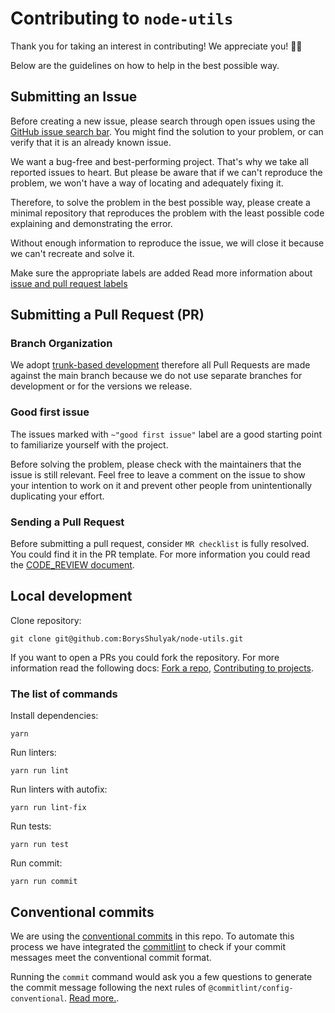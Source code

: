 # Contributing to `node-utils`
Thank you for taking an interest in contributing! We appreciate you! 🫶🏽

Below are the guidelines on how to help in the best possible way.

## Submitting an Issue
Before creating a new issue, please search through open issues using the 
[GitHub issue search bar](https://docs.github.com/en/issues/tracking-your-work-with-issues/filtering-and-searching-issues-and-pull-requests). 
You might find the solution to your problem, or can verify that it is an already known issue.

We want a bug-free and best-performing project. That's why we take all reported issues to heart. But please be aware 
that if we can't reproduce the problem, we won't have a way of locating and adequately fixing it.

Therefore, to solve the problem in the best possible way, please create a minimal repository that reproduces the 
problem with the least possible code explaining and demonstrating the error.

Without enough information to reproduce the issue, we will close it because we can't recreate and solve it.

Make sure the appropriate labels are added Read more information about 
[issue and pull request labels](https://github.com/BorysShulyak/node-utils/blob/main/documentation/LABELS.md)

## Submitting a Pull Request (PR)
### Branch Organization
We adopt [trunk-based development](https://trunkbaseddevelopment.com/) therefore all Pull Requests are made against the 
main branch because we do not use separate branches for development or for the versions we release.

### Good first issue
The issues marked with `~"good first issue"` label are a good starting point to familiarize yourself with the project.

Before solving the problem, please check with the maintainers that the issue is still relevant. Feel free to leave a 
comment on the issue to show your intention to work on it and prevent other people from unintentionally duplicating 
your effort.

### Sending a Pull Request
Before submitting a pull request, consider `MR checklist` is fully resolved. You could find it in the PR template. For
more information you could read the [CODE_REVIEW document](https://github.com/BorysShulyak/node-utils/blob/main/documentation/CODE_REVIEW.md).

## Local development
Clone repository:
```shell
git clone git@github.com:BorysShulyak/node-utils.git
```

If you want to open a PRs you could fork the repository. For more information read the following docs: 
[Fork a repo](https://docs.github.com/en/get-started/quickstart/fork-a-repo), 
[Contributing to projects](https://docs.github.com/en/get-started/quickstart/contributing-to-projects).

### The list of commands
Install dependencies:
```shell
yarn
```

Run linters:
```shell
yarn run lint
```

Run linters with autofix:
```shell
yarn run lint-fix
```

Run tests:
```shell
yarn run test
```

Run commit:
```shell
yarn run commit
```

## Conventional commits
We are using the [conventional commits](https://www.conventionalcommits.org/en/v1.0.0/) in this repo. To automate this
process we have integrated the [commitlint](https://github.com/conventional-changelog/commitlint) to check if your 
commit messages meet the conventional commit format.

Running the `commit` command would ask you a few questions to generate the commit message following the next rules of
`@commitlint/config-conventional`. [Read more.](https://github.com/conventional-changelog/commitlint/tree/master/@commitlint/config-conventional).
